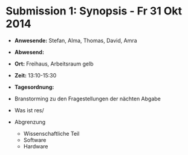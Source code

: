 # Submission 1: Synopsis - Fr 31 Okt 2014

* __Anwesende:__ 		Stefan, Alma, Thomas, David, Amra
* __Abwesend:__ 		
* __Ort:__ 				Freihaus, Arbeitsraum gelb
* __Zeit:__ 			13:10-15:30
* __Tagesordnung:__ 	

* Branstorming zu den Fragestellungen der nächten Abgabe
* Was ist res/
* Abgrenzung
	* Wissenschaftliche Teil
	* Software
	* Hardware




